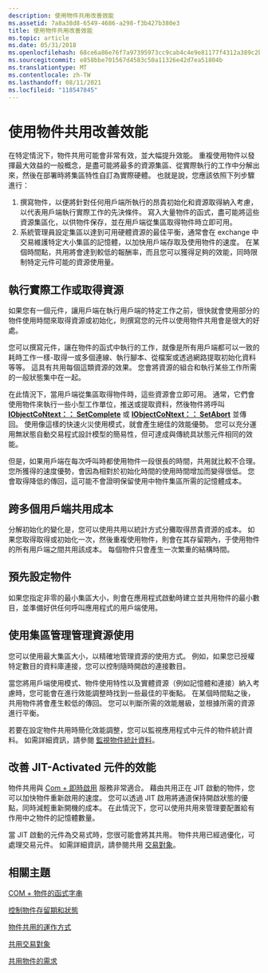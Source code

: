 ```yaml
---
description: 使用物件共用改善效能
ms.assetid: 7a8a38d8-6549-4686-a298-f3b427b380e3
title: 使用物件共用改善效能
ms.topic: article
ms.date: 05/31/2018
ms.openlocfilehash: 68ce6a86e76f7a97395973cc9cab4c4e9e81177f4312a389c2b01ec2d88eb7a8
ms.sourcegitcommit: e858bbe701567d4583c50a11326e42d7ea51804b
ms.translationtype: MT
ms.contentlocale: zh-TW
ms.lasthandoff: 08/11/2021
ms.locfileid: "118547845"
---
```

# <a name="improving-performance-with-object-pooling"></a>使用物件共用改善效能

在特定情況下，物件共用可能會非常有效，並大幅提升效能。 重複使用物件以發揮最大效益的一般概念，是盡可能將最多的資源集區、從實際執行的工作中分解出來，然後在部署時將集區特性自訂為實際硬體。 也就是說，您應該依照下列步驟進行：

1.  撰寫物件，以便將針對任何用戶端所執行的昂貴初始化和資源取得納入考慮，以代表用戶端執行實際工作的先決條件。 寫入大量物件的函式，盡可能將這些資源集區化，以供物件保存，並在用戶端從集區取得物件時立即可用。
2.  系統管理員設定集區以達到可用硬體資源的最佳平衡，通常會在 exchange 中交易維護特定大小集區的記憶體，以加快用戶端存取及使用物件的速度。 在某個時間點，共用將會達到較低的報酬率，而且您可以獲得足夠的效能，同時限制特定元件可能的資源使用量。

## <a name="doing-actual-work-or-acquiring-resources"></a>執行實際工作或取得資源

如果您有一個元件，讓用戶端在執行用戶端的特定工作之前，很快就會使用部分的物件使用時間來取得資源或初始化，則撰寫您的元件以使用物件共用會是很大的好處。

您可以撰寫元件，讓在物件的函式中執行的工作，就像是所有用戶端都可以一致的耗時工作一樣-取得一或多個連線、執行腳本、從檔案或透過網路提取初始化資料等等。 這具有共用每個這類資源的效果。 您會將資源的組合和執行某些工作所需的一般狀態集中在一起。

在此情況下，當用戶端從集區取得物件時，這些資源會立即可用。 通常，它們會使用物件來執行一些小型工作單位，推送或提取資料，然後物件將呼叫 [**IObjectCoNtext：： SetComplete**](/windows/desktop/api/ComSvcs/nf-comsvcs-iobjectcontext-setcomplete) 或 [**IObjectCoNtext：： SetAbort**](/windows/desktop/api/ComSvcs/nf-comsvcs-iobjectcontext-setabort) 並傳回。 使用像這樣的快速火災使用模式，就會產生絕佳的效能優勢。 您可以充分運用無狀態自動交易程式設計模型的簡易性，但可達成與傳統具狀態元件相同的效能。

但是，如果用戶端在每次呼叫時都使用物件一段很長的時間，共用就比較不合理。 您所獲得的速度優勢，會因為相對於初始化時間的使用時間增加而變得很低。 您會取得降低的傳回，這可能不會證明保留使用中物件集區所需的記憶體成本。

## <a name="sharing-cost-across-multiple-clients"></a>跨多個用戶端共用成本

分解初始化的變化是，您可以使用共用以統計方式分攤取得昂貴資源的成本。 如果您取得取得或初始化一次，然後重複使用物件，則會在其存留期內，于使用物件的所有用戶端之間共用該成本。 每個物件只會產生一次繁重的結構時間。

## <a name="preallocating-objects"></a>預先設定物件

如果您指定非零的最小集區大小，則會在應用程式啟動時建立並共用物件的最小數目，並準備好供任何呼叫應用程式的用戶端使用。

## <a name="governing-resource-use-with-pool-management"></a>使用集區管理管理資源使用

您可以使用最大集區大小，以精確地管理資源的使用方式。 例如，如果您已授權特定數目的資料庫連接，您可以控制隨時開啟的連接數目。

當您將用戶端使用模式、物件使用特性以及實體資源（例如記憶體和連接）納入考慮時，您可能會在進行效能調整時找到一些最佳的平衡點。 在某個時間點之後，共用物件將會產生較低的傳回。 您可以判斷所需的效能層級，並根據所需的資源進行平衡。

若要在設定物件共用時簡化效能調整，您可以監視應用程式中元件的物件統計資料。 如需詳細資訊，請參閱 [監視物件統計資料](monitoring-object-statistics.md)。

## <a name="improve-performance-of-jit-activated-components"></a>改善 JIT-Activated 元件的效能

物件共用與 [Com + 即時啟用](com--just-in-time-activation.md) 服務非常適合。 藉由共用正在 JIT 啟動的物件，您可以加快物件重新啟用的速度。 您可以透過 JIT 啟用將通道保持開啟狀態的優點，同時減輕重新開機的成本。 在此情況下，您可以使用共用來管理要配置給有作用中之物件的記憶體數量。

當 JIT 啟動的元件為交易式時，您很可能會將其共用。 物件共用已經過優化，可處理交易元件。 如需詳細資訊，請參閱共用 [交易對象](pooling-transactional-objects.md)。

## <a name="related-topics"></a>相關主題

<dl> <dt>

[COM + 物件的函式字串](com--object-constructor-strings.md)
</dt> <dt>

[控制物件存留期和狀態](controlling-object-lifetime-and-state.md)
</dt> <dt>

[物件共用的運作方式](how-object-pooling-works.md)
</dt> <dt>

[共用交易對象](pooling-transactional-objects.md)
</dt> <dt>

[共用物件的需求](requirements-for-poolable-objects.md)
</dt> </dl>

 

 




